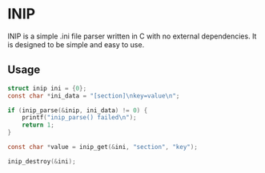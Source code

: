 # INIP
INIP is a simple .ini file parser written in C with no external dependencies. It is designed to be simple and easy to use.

## Usage

```c
struct inip ini = {0};
const char *ini_data = "[section]\nkey=value\n";

if (inip_parse(&inip, ini_data) != 0) {
	printf("inip_parse() failed\n");
	return 1;
}

const char *value = inip_get(&ini, "section", "key");

inip_destroy(&ini);
```
